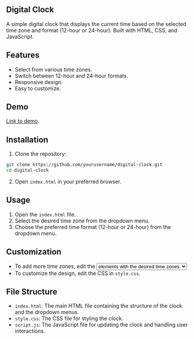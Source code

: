 ## Digital Clock
A simple digital clock that displays the current time based on the selected time zone and format (12-hour or 24-hour). Built with HTML, CSS, and JavaScript.

## Features
- Select from various time zones.
- Switch between 12-hour and 24-hour formats.
- Responsive design.
- Easy to customize.

## Demo
[Link to demo](https://codepen.io/Shravan-Dalavi/pen/zYVZgKK).

## Installation

1. Clone the repository:
```bash
git clone https://github.com/yourusername/digital-clock.git
cd digital-clock
```
2. Open `index.html` in your preferred browser.

## Usage
1. Open the `index.html` file.
2. Select the desired time zone from the dropdown menu.
3. Choose the preferred time format (12-hour or 24-hour) from the dropdown menu.
## Customization
- To add more time zones, edit the <select> element in `index.html` and add more <option> elements with the desired time zones.
- To customize the design, edit the CSS in `style.css`.

## File Structure
- `index.html`: The main HTML file containing the structure of the clock and the dropdown menus.
- `style.css`: The CSS file for styling the clock.
- `script.js`: The JavaScript file for updating the clock and handling user interactions.